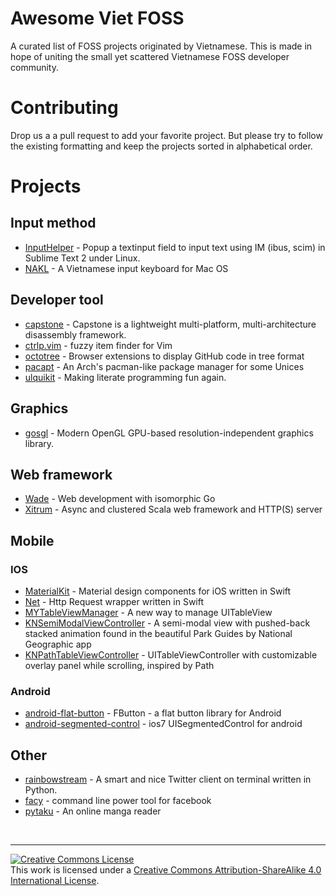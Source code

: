 # Awesome Viet FOSS

A curated list of FOSS projects originated by Vietnamese.  This is
made in hope of uniting the small yet scattered Vietnamese FOSS
developer community.

# Contributing

Drop us a a pull request to add your favorite project.  But please try
to follow the existing formatting and keep the projects sorted in
alphabetical order.

# Projects

## Input method

* [InputHelper](https://github.com/xgenvn/InputHelper) - Popup a textinput field to input text using IM (ibus, scim) in Sublime Text 2 under Linux.
* [NAKL](https://github.com/huyphan/NAKL) - A Vietnamese input keyboard for Mac OS

## Developer tool

* [capstone](https://github.com/aquynh/capstone) - Capstone is a lightweight multi-platform, multi-architecture disassembly framework.
* [ctrlp.vim](https://github.com/kien/ctrlp.vim) - fuzzy item finder for Vim
* [octotree](https://github.com/buunguyen/octotree) - Browser extensions to display GitHub code in tree format
* [pacapt](https://github.com/icy/pacapt) - An Arch's pacman-like package manager for some Unices
* [ulquikit](https://github.com/cmpitg/ulquikit) - Making literate programming fun again.

## Graphics

* [gosgl](https://github.com/phaikawl/gosgl) - Modern OpenGL GPU-based resolution-independent graphics library.

## Web framework

* [Wade](https://github.com/gowade/wade) - Web development with isomorphic Go
* [Xitrum](https://github.com/xitrum-framework/xitrum) - Async and clustered Scala web framework and HTTP(S) server

## Mobile

### IOS

* [MaterialKit](https://github.com/nghialv/MaterialKit) - Material design components for iOS written in Swift
* [Net](https://github.com/nghialv/Net) - Http Request wrapper written in Swift
* [MYTableViewManager](https://github.com/nghialv/MYTableViewManager.git) - A new way to manage UITableView
* [KNSemiModalViewController](https://github.com/kentnguyen/KNSemiModalViewController) - A semi-modal view with pushed-back stacked animation found in the beautiful Park Guides by National Geographic app
* [KNPathTableViewController](https://github.com/kentnguyen/KNPathTableViewController) - UITableViewController with customizable overlay panel while scrolling, inspired by Path

### Android
* [android-flat-button](https://github.com/hoang8f/android-flat-button) - FButton - a flat button library for Android
* [android-segmented-control](https://github.com/hoang8f/android-segmented-control) - ios7 UISegmentedControl for android

## Other
* [rainbowstream](https://github.com/DTVD/rainbowstream) - A smart and nice Twitter client on terminal written in Python.
* [facy](https://github.com/huydx/facy) - command line power tool for facebook
* [pytaku](https://github.com/nhanb/pytaku) - An online manga reader

<br>
<hr>

<a rel="license"
href="http://creativecommons.org/licenses/by-sa/4.0/"><img
alt="Creative Commons License" style="border-width:0"
src="https://i.creativecommons.org/l/by-sa/4.0/88x31.png" /></a><br
/>This work is licensed under a <a rel="license"
href="http://creativecommons.org/licenses/by-sa/4.0/">Creative Commons
Attribution-ShareAlike 4.0 International License</a>.
